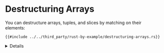 # Destructuring Arrays

You can destructure arrays, tuples, and slices by matching on their elements:

```rust,editable
{{#include ../../third_party/rust-by-example/destructuring-arrays.rs}}
```

<details>
  
* Create a new pattern using `_` to represent an element. 
* Add more values to the array. Some of the patterns will fail because they are expecting just 3 elements, go ahead and adjust them.
* Point out that how `..` will expand to account for different number of elements.
</details>
